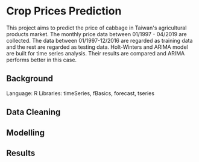 # Crop Prices Prediction

This project aims to predict the price of cabbage in Taiwan's agricultural products market. The monthly price data between 01/1997 - 04/2019 are collected. The data between 01/1997-12/2016 are regarded as training data and the rest are regarded as testing data. Holt-Winters and ARIMA model are built for time series analysis. Their results are compared and ARIMA performs better in this case.
 
## Background

Language: R
Libraries: timeSeries, fBasics, forecast, tseries
 

## Data Cleaning

## Modelling

## Results
